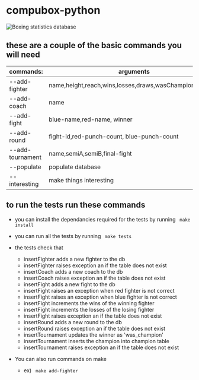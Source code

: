 # compubox-python

![Boxing statistics database](https://cdn.pixabay.com/photo/2014/04/02/14/06/matt-306160_960_720.png)

## these are a couple of the basic commands you will need

|commands: | arguments|
| -| -|
|--add-fighter|name,height,reach,wins,losses,draws,wasChampion,coachID |
|--add-coach|name|
|--add-fight|blue-name,red-name, winner|
|--add-round|fight-id,red-punch-count, blue-punch-count|
|--add-tournament|name,semiA,semiB,final-fight|
|--populate|populate database|
|--interesting|make things interesting|

## to run the tests run these commands

- you can install the dependancies required for the tests by running <code> make install </code>
- you can run all the tests by running <code> make tests </code>
- the tests check that
  - insertFighter adds a new fighter to the db
  - insertFighter raises exception an if the table does not exist
  - insertCoach adds a new coach to the db
  - insertCoach raises exception an if the table does not exist
  - insertFight adds a new fight to the db
  - insertFight raises an exception when red fighter is not correct
  - insertFight raises an exception when blue fighter is not correct
  - insertFight increments the wins of the winning fighter
  - insertFight increments the losses of the losing fighter
  - insertFight raises exception an if the table does not exist
  - insertRound adds a new round to the db
  - insertRound raises exception an if the table does not exist
  - insertTournament updates the winner as 'was_champion'
  - insertTournament inserts the champion into champion table
  - insertTournament raises exception an if the table does not exist

- You can also run commands on make 
  - ex) <code> make add-fighter </code>
